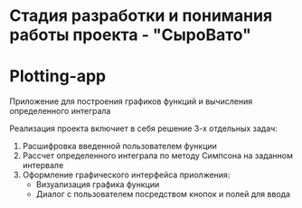 # Стадия разработки и понимания работы проекта - "СыроВато"
# Plotting-app
Приложение для построения графиков функций и вычисления определенного интеграла

Реализация проекта включиет в себя решение 3-х отдельных задач:
1. Расшифровка введенной пользователем функции
2. Рассчет определенного интеграла по методу Симпсона на заданном интервале
3. Оформление графического интерфейса приолжения:
   - Визуализация графика функции
   - Диалог с пользователем посредством кнопок и полей для ввода
